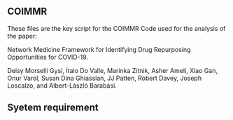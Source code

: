 ## COIMMR
These files are the key script for the COIMMR
Code used for the analysis of the paper:

Network Medicine Framework for Identifying Drug Repurposing Opportunities for COVID-19.

Deisy Morselli Gysi, Ítalo Do Valle, Marinka Zitnik, Asher Ameli, Xiao Gan, Onur Varol, Susan Dina Ghiassian, JJ Patten, Robert Davey, Joseph Loscalzo, and Albert-László Barabási.
## Syetem requirement
